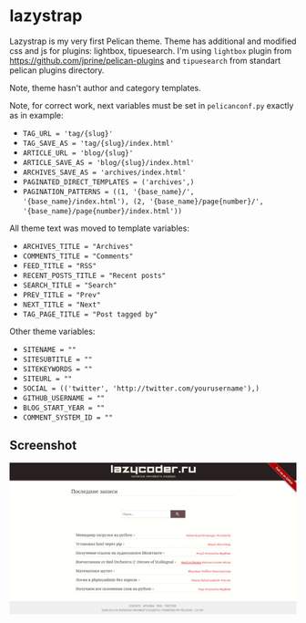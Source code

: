 lazystrap
=========

Lazystrap is my very first Pelican theme.
Theme has additional and modified css and js for plugins: lightbox, tipuesearch.
I'm using ``lightbox`` plugin from https://github.com/jprine/pelican-plugins and ``tipuesearch`` from standart pelican plugins directory.

Note, theme hasn't author and category templates.

Note, for correct work, next variables must be set in ``pelicanconf.py`` exactly as in example:
- ``TAG_URL = 'tag/{slug}'``
- ``TAG_SAVE_AS = 'tag/{slug}/index.html'``
- ``ARTICLE_URL = 'blog/{slug}'``
- ``ARTICLE_SAVE_AS = 'blog/{slug}/index.html'``
- ``ARCHIVES_SAVE_AS = 'archives/index.html'``
- ``PAGINATED_DIRECT_TEMPLATES = ('archives',)``
- ``PAGINATION_PATTERNS = ((1, '{base_name}/', '{base_name}/index.html'), (2, '{base_name}/page{number}/', '{base_name}/page{number}/index.html'))``

All theme text was moved to template variables:
- ``ARCHIVES_TITLE = "Archives"``
- ``COMMENTS_TITLE = "Comments"``
- ``FEED_TITLE = "RSS"``
- ``RECENT_POSTS_TITLE = "Recent posts"``
- ``SEARCH_TITLE = "Search"``
- ``PREV_TITLE = "Prev"``
- ``NEXT_TITLE = "Next"``
- ``TAG_PAGE_TITLE = "Post tagged by"``


Other theme variables:
- ``SITENAME = ""``
- ``SITESUBTITLE = ""``
- ``SITEKEYWORDS = ""``
- ``SITEURL = ""``
- ``SOCIAL = (('twitter', 'http://twitter.com/yourusername'),)``
- ``GITHUB_USERNAME = ""``
- ``BLOG_START_YEAR = ""``
- ``COMMENT_SYSTEM_ID = ""``

Screenshot
----------

![hello](screenshot.png)
